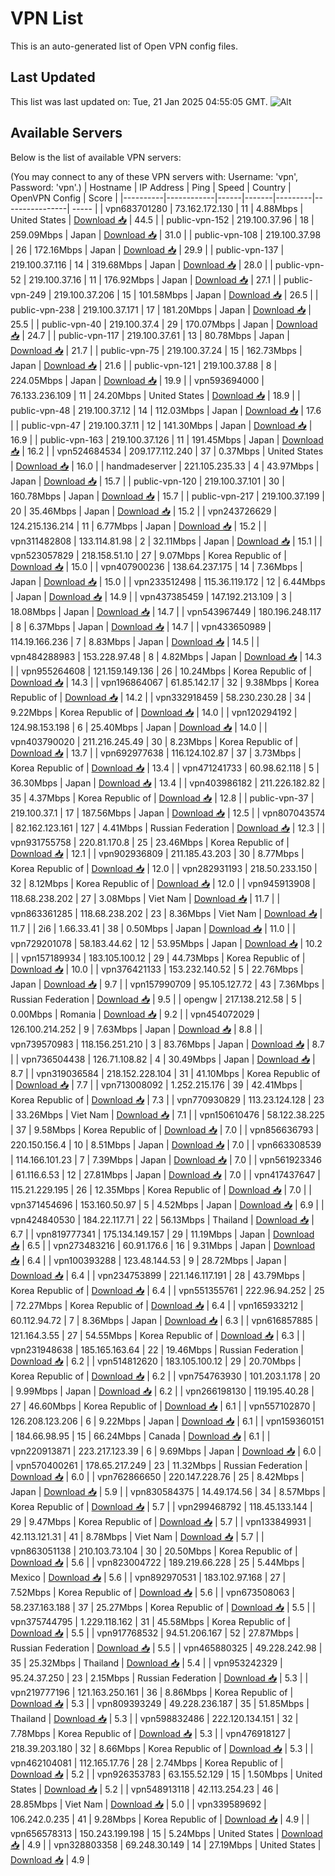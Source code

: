 # VPN List

This is an auto-generated list of Open VPN config files.

## Last Updated

This list was last updated on: Tue, 21 Jan 2025 04:55:05 GMT.
![Alt](https://repobeats.axiom.co/api/embed/186b98318ef1479477931607c1ad7d823f12451f.svg "Repobeats analytics image")

## Available Servers

Below is the list of available VPN servers:

(You may connect to any of these VPN servers with: Username: 'vpn', Password: 'vpn'.)
| Hostname | IP Address | Ping | Speed | Country | OpenVPN Config | Score |
|----------|------------|------|-------|---------|----------------| ----- |
| vpn683701280 | 73.162.172.130 | 11 | 4.88Mbps | United States | [Download 📥](./configs/server_0_US.ovpn) | 44.5 |
| public-vpn-152 | 219.100.37.96 | 18 | 259.09Mbps | Japan | [Download 📥](./configs/server_1_JP.ovpn) | 31.0 |
| public-vpn-108 | 219.100.37.98 | 26 | 172.16Mbps | Japan | [Download 📥](./configs/server_2_JP.ovpn) | 29.9 |
| public-vpn-137 | 219.100.37.116 | 14 | 319.68Mbps | Japan | [Download 📥](./configs/server_3_JP.ovpn) | 28.0 |
| public-vpn-52 | 219.100.37.16 | 11 | 176.92Mbps | Japan | [Download 📥](./configs/server_4_JP.ovpn) | 27.1 |
| public-vpn-249 | 219.100.37.206 | 15 | 101.58Mbps | Japan | [Download 📥](./configs/server_5_JP.ovpn) | 26.5 |
| public-vpn-238 | 219.100.37.171 | 17 | 181.20Mbps | Japan | [Download 📥](./configs/server_6_JP.ovpn) | 25.5 |
| public-vpn-40 | 219.100.37.4 | 29 | 170.07Mbps | Japan | [Download 📥](./configs/server_7_JP.ovpn) | 24.7 |
| public-vpn-117 | 219.100.37.61 | 13 | 80.78Mbps | Japan | [Download 📥](./configs/server_8_JP.ovpn) | 21.7 |
| public-vpn-75 | 219.100.37.24 | 15 | 162.73Mbps | Japan | [Download 📥](./configs/server_9_JP.ovpn) | 21.6 |
| public-vpn-121 | 219.100.37.88 | 8 | 224.05Mbps | Japan | [Download 📥](./configs/server_10_JP.ovpn) | 19.9 |
| vpn593694000 | 76.133.236.109 | 11 | 24.20Mbps | United States | [Download 📥](./configs/server_11_US.ovpn) | 18.9 |
| public-vpn-48 | 219.100.37.12 | 14 | 112.03Mbps | Japan | [Download 📥](./configs/server_12_JP.ovpn) | 17.6 |
| public-vpn-47 | 219.100.37.11 | 12 | 141.30Mbps | Japan | [Download 📥](./configs/server_13_JP.ovpn) | 16.9 |
| public-vpn-163 | 219.100.37.126 | 11 | 191.45Mbps | Japan | [Download 📥](./configs/server_14_JP.ovpn) | 16.2 |
| vpn524684534 | 209.177.112.240 | 37 | 0.37Mbps | United States | [Download 📥](./configs/server_15_US.ovpn) | 16.0 |
| handmadeserver | 221.105.235.33 | 4 | 43.97Mbps | Japan | [Download 📥](./configs/server_16_JP.ovpn) | 15.7 |
| public-vpn-120 | 219.100.37.101 | 30 | 160.78Mbps | Japan | [Download 📥](./configs/server_17_JP.ovpn) | 15.7 |
| public-vpn-217 | 219.100.37.199 | 20 | 35.46Mbps | Japan | [Download 📥](./configs/server_18_JP.ovpn) | 15.2 |
| vpn243726629 | 124.215.136.214 | 11 | 6.77Mbps | Japan | [Download 📥](./configs/server_19_JP.ovpn) | 15.2 |
| vpn311482808 | 133.114.81.98 | 2 | 32.11Mbps | Japan | [Download 📥](./configs/server_20_JP.ovpn) | 15.1 |
| vpn523057829 | 218.158.51.10 | 27 | 9.07Mbps | Korea Republic of | [Download 📥](./configs/server_21_KR.ovpn) | 15.0 |
| vpn407900236 | 138.64.237.175 | 14 | 7.36Mbps | Japan | [Download 📥](./configs/server_22_JP.ovpn) | 15.0 |
| vpn233512498 | 115.36.119.172 | 12 | 6.44Mbps | Japan | [Download 📥](./configs/server_23_JP.ovpn) | 14.9 |
| vpn437385459 | 147.192.213.109 | 3 | 18.08Mbps | Japan | [Download 📥](./configs/server_24_JP.ovpn) | 14.7 |
| vpn543967449 | 180.196.248.117 | 8 | 6.37Mbps | Japan | [Download 📥](./configs/server_25_JP.ovpn) | 14.7 |
| vpn433650989 | 114.19.166.236 | 7 | 8.83Mbps | Japan | [Download 📥](./configs/server_26_JP.ovpn) | 14.5 |
| vpn484288983 | 153.228.97.48 | 8 | 4.82Mbps | Japan | [Download 📥](./configs/server_27_JP.ovpn) | 14.3 |
| vpn955264608 | 121.159.149.136 | 26 | 10.24Mbps | Korea Republic of | [Download 📥](./configs/server_28_KR.ovpn) | 14.3 |
| vpn196864067 | 61.85.142.17 | 32 | 9.38Mbps | Korea Republic of | [Download 📥](./configs/server_29_KR.ovpn) | 14.2 |
| vpn332918459 | 58.230.230.28 | 34 | 9.22Mbps | Korea Republic of | [Download 📥](./configs/server_30_KR.ovpn) | 14.0 |
| vpn120294192 | 124.98.153.198 | 6 | 25.40Mbps | Japan | [Download 📥](./configs/server_31_JP.ovpn) | 14.0 |
| vpn403790020 | 211.216.245.49 | 30 | 8.23Mbps | Korea Republic of | [Download 📥](./configs/server_32_KR.ovpn) | 13.7 |
| vpn692977638 | 116.124.102.87 | 37 | 3.73Mbps | Korea Republic of | [Download 📥](./configs/server_33_KR.ovpn) | 13.4 |
| vpn471241733 | 60.98.62.118 | 5 | 36.30Mbps | Japan | [Download 📥](./configs/server_34_JP.ovpn) | 13.4 |
| vpn403986182 | 211.226.182.82 | 35 | 4.37Mbps | Korea Republic of | [Download 📥](./configs/server_35_KR.ovpn) | 12.8 |
| public-vpn-37 | 219.100.37.1 | 17 | 187.56Mbps | Japan | [Download 📥](./configs/server_36_JP.ovpn) | 12.5 |
| vpn807043574 | 82.162.123.161 | 127 | 4.41Mbps | Russian Federation | [Download 📥](./configs/server_37_RU.ovpn) | 12.3 |
| vpn931755758 | 220.81.170.8 | 25 | 23.46Mbps | Korea Republic of | [Download 📥](./configs/server_38_KR.ovpn) | 12.1 |
| vpn902936809 | 211.185.43.203 | 30 | 8.77Mbps | Korea Republic of | [Download 📥](./configs/server_39_KR.ovpn) | 12.0 |
| vpn282931193 | 218.50.233.150 | 32 | 8.12Mbps | Korea Republic of | [Download 📥](./configs/server_40_KR.ovpn) | 12.0 |
| vpn945913908 | 118.68.238.202 | 27 | 3.08Mbps | Viet Nam | [Download 📥](./configs/server_41_VN.ovpn) | 11.7 |
| vpn863361285 | 118.68.238.202 | 23 | 8.36Mbps | Viet Nam | [Download 📥](./configs/server_42_VN.ovpn) | 11.7 |
| 2i6 | 1.66.33.41 | 38 | 0.50Mbps | Japan | [Download 📥](./configs/server_43_JP.ovpn) | 11.0 |
| vpn729201078 | 58.183.44.62 | 12 | 53.95Mbps | Japan | [Download 📥](./configs/server_44_JP.ovpn) | 10.2 |
| vpn157189934 | 183.105.100.12 | 29 | 44.73Mbps | Korea Republic of | [Download 📥](./configs/server_45_KR.ovpn) | 10.0 |
| vpn376421133 | 153.232.140.52 | 5 | 22.76Mbps | Japan | [Download 📥](./configs/server_46_JP.ovpn) | 9.7 |
| vpn157990709 | 95.105.127.72 | 43 | 7.36Mbps | Russian Federation | [Download 📥](./configs/server_47_RU.ovpn) | 9.5 |
| opengw | 217.138.212.58 | 5 | 0.00Mbps | Romania | [Download 📥](./configs/server_48_RO.ovpn) | 9.2 |
| vpn454072029 | 126.100.214.252 | 9 | 7.63Mbps | Japan | [Download 📥](./configs/server_49_JP.ovpn) | 8.8 |
| vpn739570983 | 118.156.251.210 | 3 | 83.76Mbps | Japan | [Download 📥](./configs/server_50_JP.ovpn) | 8.7 |
| vpn736504438 | 126.71.108.82 | 4 | 30.49Mbps | Japan | [Download 📥](./configs/server_51_JP.ovpn) | 8.7 |
| vpn319036584 | 218.152.228.104 | 31 | 41.10Mbps | Korea Republic of | [Download 📥](./configs/server_52_KR.ovpn) | 7.7 |
| vpn713008092 | 1.252.215.176 | 39 | 42.41Mbps | Korea Republic of | [Download 📥](./configs/server_53_KR.ovpn) | 7.3 |
| vpn770930829 | 113.23.124.128 | 23 | 33.26Mbps | Viet Nam | [Download 📥](./configs/server_54_VN.ovpn) | 7.1 |
| vpn150610476 | 58.122.38.225 | 37 | 9.58Mbps | Korea Republic of | [Download 📥](./configs/server_55_KR.ovpn) | 7.0 |
| vpn856636793 | 220.150.156.4 | 10 | 8.51Mbps | Japan | [Download 📥](./configs/server_56_JP.ovpn) | 7.0 |
| vpn663308539 | 114.166.101.23 | 7 | 7.39Mbps | Japan | [Download 📥](./configs/server_57_JP.ovpn) | 7.0 |
| vpn561923346 | 61.116.6.53 | 12 | 27.81Mbps | Japan | [Download 📥](./configs/server_58_JP.ovpn) | 7.0 |
| vpn417437647 | 115.21.229.195 | 26 | 12.35Mbps | Korea Republic of | [Download 📥](./configs/server_59_KR.ovpn) | 7.0 |
| vpn371454696 | 153.160.50.97 | 5 | 4.52Mbps | Japan | [Download 📥](./configs/server_60_JP.ovpn) | 6.9 |
| vpn424840530 | 184.22.117.71 | 22 | 56.13Mbps | Thailand | [Download 📥](./configs/server_61_TH.ovpn) | 6.7 |
| vpn819777341 | 175.134.149.157 | 29 | 11.19Mbps | Japan | [Download 📥](./configs/server_62_JP.ovpn) | 6.5 |
| vpn273483216 | 60.91.176.6 | 16 | 9.31Mbps | Japan | [Download 📥](./configs/server_63_JP.ovpn) | 6.4 |
| vpn100393288 | 123.48.144.53 | 9 | 28.72Mbps | Japan | [Download 📥](./configs/server_64_JP.ovpn) | 6.4 |
| vpn234753899 | 221.146.117.191 | 28 | 43.79Mbps | Korea Republic of | [Download 📥](./configs/server_65_KR.ovpn) | 6.4 |
| vpn551355761 | 222.96.94.252 | 25 | 72.27Mbps | Korea Republic of | [Download 📥](./configs/server_66_KR.ovpn) | 6.4 |
| vpn165933212 | 60.112.94.72 | 7 | 8.36Mbps | Japan | [Download 📥](./configs/server_67_JP.ovpn) | 6.3 |
| vpn616857885 | 121.164.3.55 | 27 | 54.55Mbps | Korea Republic of | [Download 📥](./configs/server_68_KR.ovpn) | 6.3 |
| vpn231948638 | 185.165.163.64 | 22 | 19.46Mbps | Russian Federation | [Download 📥](./configs/server_69_RU.ovpn) | 6.2 |
| vpn514812620 | 183.105.100.12 | 29 | 20.70Mbps | Korea Republic of | [Download 📥](./configs/server_70_KR.ovpn) | 6.2 |
| vpn754763930 | 101.203.1.178 | 20 | 9.99Mbps | Japan | [Download 📥](./configs/server_71_JP.ovpn) | 6.2 |
| vpn266198130 | 119.195.40.28 | 27 | 46.60Mbps | Korea Republic of | [Download 📥](./configs/server_72_KR.ovpn) | 6.1 |
| vpn557102870 | 126.208.123.206 | 6 | 9.22Mbps | Japan | [Download 📥](./configs/server_73_JP.ovpn) | 6.1 |
| vpn159360151 | 184.66.98.95 | 15 | 66.24Mbps | Canada | [Download 📥](./configs/server_74_CA.ovpn) | 6.1 |
| vpn220913871 | 223.217.123.39 | 6 | 9.69Mbps | Japan | [Download 📥](./configs/server_75_JP.ovpn) | 6.0 |
| vpn570400261 | 178.65.217.249 | 23 | 11.32Mbps | Russian Federation | [Download 📥](./configs/server_76_RU.ovpn) | 6.0 |
| vpn762866650 | 220.147.228.76 | 25 | 8.42Mbps | Japan | [Download 📥](./configs/server_77_JP.ovpn) | 5.9 |
| vpn830584375 | 14.49.174.56 | 34 | 8.57Mbps | Korea Republic of | [Download 📥](./configs/server_78_KR.ovpn) | 5.7 |
| vpn299468792 | 118.45.133.144 | 29 | 9.47Mbps | Korea Republic of | [Download 📥](./configs/server_79_KR.ovpn) | 5.7 |
| vpn133849931 | 42.113.121.31 | 41 | 8.78Mbps | Viet Nam | [Download 📥](./configs/server_80_VN.ovpn) | 5.7 |
| vpn863051138 | 210.103.73.104 | 30 | 20.50Mbps | Korea Republic of | [Download 📥](./configs/server_81_KR.ovpn) | 5.6 |
| vpn823004722 | 189.219.66.228 | 25 | 5.44Mbps | Mexico | [Download 📥](./configs/server_82_MX.ovpn) | 5.6 |
| vpn892970531 | 183.102.97.168 | 27 | 7.52Mbps | Korea Republic of | [Download 📥](./configs/server_83_KR.ovpn) | 5.6 |
| vpn673508063 | 58.237.163.188 | 37 | 25.27Mbps | Korea Republic of | [Download 📥](./configs/server_84_KR.ovpn) | 5.5 |
| vpn375744795 | 1.229.118.162 | 31 | 45.58Mbps | Korea Republic of | [Download 📥](./configs/server_85_KR.ovpn) | 5.5 |
| vpn917768532 | 94.51.206.167 | 52 | 27.87Mbps | Russian Federation | [Download 📥](./configs/server_86_RU.ovpn) | 5.5 |
| vpn465880325 | 49.228.242.98 | 35 | 25.32Mbps | Thailand | [Download 📥](./configs/server_87_TH.ovpn) | 5.4 |
| vpn953242329 | 95.24.37.250 | 23 | 2.15Mbps | Russian Federation | [Download 📥](./configs/server_88_RU.ovpn) | 5.3 |
| vpn219777196 | 121.163.250.161 | 36 | 8.86Mbps | Korea Republic of | [Download 📥](./configs/server_89_KR.ovpn) | 5.3 |
| vpn809393249 | 49.228.236.187 | 35 | 51.85Mbps | Thailand | [Download 📥](./configs/server_90_TH.ovpn) | 5.3 |
| vpn598832486 | 222.120.134.151 | 32 | 7.78Mbps | Korea Republic of | [Download 📥](./configs/server_91_KR.ovpn) | 5.3 |
| vpn476918127 | 218.39.203.180 | 32 | 8.66Mbps | Korea Republic of | [Download 📥](./configs/server_92_KR.ovpn) | 5.3 |
| vpn462104081 | 112.165.17.76 | 28 | 2.74Mbps | Korea Republic of | [Download 📥](./configs/server_93_KR.ovpn) | 5.2 |
| vpn926353783 | 63.155.52.129 | 15 | 1.50Mbps | United States | [Download 📥](./configs/server_94_US.ovpn) | 5.2 |
| vpn548913118 | 42.113.254.23 | 46 | 28.85Mbps | Viet Nam | [Download 📥](./configs/server_95_VN.ovpn) | 5.0 |
| vpn339589692 | 106.242.0.235 | 41 | 9.28Mbps | Korea Republic of | [Download 📥](./configs/server_96_KR.ovpn) | 4.9 |
| vpn656578313 | 150.243.199.198 | 15 | 5.24Mbps | United States | [Download 📥](./configs/server_97_US.ovpn) | 4.9 |
| vpn328803358 | 69.248.30.149 | 14 | 27.19Mbps | United States | [Download 📥](./configs/server_98_US.ovpn) | 4.9 |
